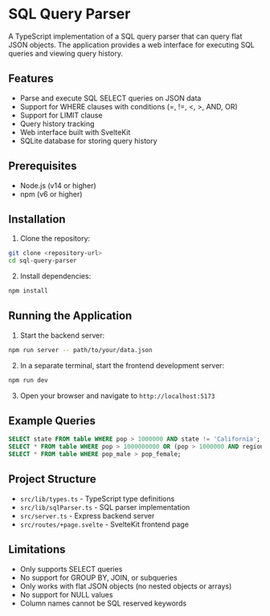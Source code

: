 # SQL Query Parser

A TypeScript implementation of a SQL query parser that can query flat JSON objects. The application provides a web interface for executing SQL queries and viewing query history.

## Features

- Parse and execute SQL SELECT queries on JSON data
- Support for WHERE clauses with conditions (=, !=, <, >, AND, OR)
- Support for LIMIT clause
- Query history tracking
- Web interface built with SvelteKit
- SQLite database for storing query history

## Prerequisites

- Node.js (v14 or higher)
- npm (v6 or higher)

## Installation

1. Clone the repository:
```bash
git clone <repository-url>
cd sql-query-parser
```

2. Install dependencies:
```bash
npm install
```

## Running the Application

1. Start the backend server:
```bash
npm run server -- path/to/your/data.json
```

2. In a separate terminal, start the frontend development server:
```bash
npm run dev
```

3. Open your browser and navigate to `http://localhost:5173`

## Example Queries

```sql
SELECT state FROM table WHERE pop > 1000000 AND state != 'California';
SELECT * FROM table WHERE pop > 1000000000 OR (pop > 1000000 AND region = 'Midwest');
SELECT * FROM table WHERE pop_male > pop_female;
```

## Project Structure

- `src/lib/types.ts` - TypeScript type definitions
- `src/lib/sqlParser.ts` - SQL parser implementation
- `src/server.ts` - Express backend server
- `src/routes/+page.svelte` - SvelteKit frontend page

## Limitations

- Only supports SELECT queries
- No support for GROUP BY, JOIN, or subqueries
- Only works with flat JSON objects (no nested objects or arrays)
- No support for NULL values
- Column names cannot be SQL reserved keywords

